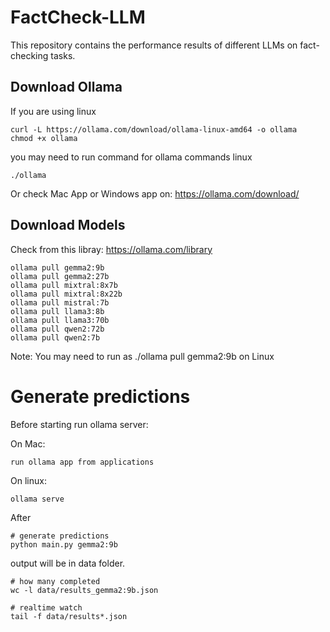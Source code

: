 # FactCheck-LLM
This repository contains the performance results of different LLMs on fact-checking tasks.

## Download Ollama

If you are using linux

    curl -L https://ollama.com/download/ollama-linux-amd64 -o ollama
    chmod +x ollama

you may need to run command for ollama commands linux
    
    ./ollama

Or check Mac App or Windows app on: https://ollama.com/download/

## Download Models

Check from this libray: https://ollama.com/library

    ollama pull gemma2:9b
    ollama pull gemma2:27b
    ollama pull mixtral:8x7b
    ollama pull mixtral:8x22b
    ollama pull mistral:7b
    ollama pull llama3:8b
    ollama pull llama3:70b
    ollama pull qwen2:72b
    ollama pull qwen2:7b

Note: You may need to run as ./ollama pull gemma2:9b on Linux


# Generate predictions 
Before starting run ollama server:

On Mac: 

    run ollama app from applications

On linux:
    
    ollama serve

After
    
    # generate predictions 
    python main.py gemma2:9b

output will be in data folder.

    # how many completed
    wc -l data/results_gemma2:9b.json

    # realtime watch
    tail -f data/results*.json 
    
